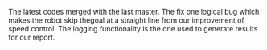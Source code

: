 The latest codes merged with the last master. The fix one logical bug which makes the robot skip thegoal at a straight line from our improvement of speed control. The logging functionality is the one used to generate results for our report.
